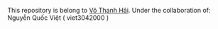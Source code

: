This repository is belong to [Võ Thanh Hải](https://github.com/haivt0305).
Under the collaboration of: Nguyễn Quốc Việt ( viet3042000 )
